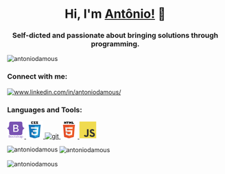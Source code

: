 <h1 align="center">Hi, I'm <a href="antoniodamous.giyhub.io">Antônio!</a> 👋</h1>
<h3 align="center">Self-dicted and passionate about bringing solutions through programming.</h3>

<p align="left"> <img src="https://komarev.com/ghpvc/?username=antoniodamous&label=Profile%20views&color=0e75b6&style=flat" alt="antoniodamous" /> </p>

<h3 align="left">Connect with me:</h3>
<p align="left">
<a href="https://linkedin.com/in/antoniodamous/" target="_blank"><img align="center" src="https://raw.githubusercontent.com/rahuldkjain/github-profile-readme-generator/master/src/images/icons/Social/linked-in-alt.svg" alt="www.linkedin.com/in/antoniodamous/" height="30" width="40" /></a>
</p>

<h3 align="left">Languages and Tools:</h3>
<p align="left"> <a href="https://getbootstrap.com" target="_blank"> <img src="https://raw.githubusercontent.com/devicons/devicon/master/icons/bootstrap/bootstrap-plain-wordmark.svg" alt="bootstrap" width="40" height="40"/> </a> <a href="https://www.w3schools.com/css/" target="_blank"> <img src="https://raw.githubusercontent.com/devicons/devicon/master/icons/css3/css3-original-wordmark.svg" alt="css3" width="40" height="40"/> </a> <a href="https://git-scm.com/" target="_blank"> <img src="https://www.vectorlogo.zone/logos/git-scm/git-scm-icon.svg" alt="git" width="40" height="40"/> </a> <a href="https://www.w3.org/html/" target="_blank"> <img src="https://raw.githubusercontent.com/devicons/devicon/master/icons/html5/html5-original-wordmark.svg" alt="html5" width="40" height="40"/> </a> <a href="https://developer.mozilla.org/en-US/docs/Web/JavaScript" target="_blank"> <img src="https://raw.githubusercontent.com/devicons/devicon/master/icons/javascript/javascript-original.svg" alt="javascript" width="40" height="40"/> </a> </p>

<p><img align="left" src="https://github-readme-stats.vercel.app/api/top-langs?username=antoniodamous&show_icons=true&locale=en&layout=compact" alt="antoniodamous" /></p>

<p>&nbsp;<img align="center" src="https://github-readme-stats.vercel.app/api?username=antoniodamous&show_icons=true&locale=en" alt="antoniodamous" /></p>

<p><img align="center" src="https://github-readme-streak-stats.herokuapp.com/?user=antoniodamous&" alt="antoniodamous" /></p>




<!--
**antoniodamous/antoniodamous** is a ✨ _special_ ✨ repository because its `README.md` (this file) appears on your GitHub profile.

Here are some ideas to get you started:

- 🔭 I’m currently working on ...
- 🌱 I’m currently learning ...
- 👯 I’m looking to collaborate on ...
- 🤔 I’m looking for help with ...
- 💬 Ask me about ...
- 📫 How to reach me: ...
- 😄 Pronouns: ...
- ⚡ Fun fact: ...
-->
